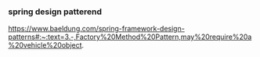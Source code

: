 ### spring design patterend
https://www.baeldung.com/spring-framework-design-patterns#:~:text=3.-,Factory%20Method%20Pattern,may%20require%20a%20vehicle%20object.
